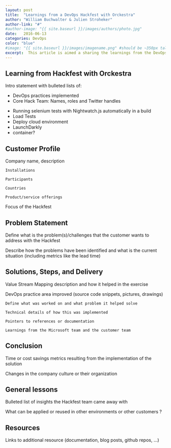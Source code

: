 ```yaml
---
layout: post
title:  "Learnings from a DevOps Hackfest with Orckestra"
author: "William Buchwalter & Julien Stroheker"
author-link: "#"
#author-image: "{{ site.baseurl }}/images/authors/photo.jpg"
date:   2016-06-13
categories: DevOps
color: "blue"
#image: "{{ site.baseurl }}/images/imagename.png" #should be ~350px tall
excerpt:  This article is aimed a sharing the learnings from the DevOps Hackfest with Orckestra.
---
```


## Learning from Hackfest with Orckestra ##

Intro statement with bulleted lists of:

- DevOps practices implemented 
- Core Hack Team: Names, roles and Twitter handles

* Running selenium tests with Nightwatch.js automatically in a build
* Load Tests
* Deploy cloud environment
* LaunchDarkly
* container?

 
## Customer Profile ##
Company name, description

	Installations

	Participants

	Countries

	Product/service offerings

Focus of the Hackfest

 
## Problem Statement ##


Define what is the problem(s)/challenges that the customer wants to address with the Hackfest

Describe how the problems have been identified and what is the current situation (including metrics like the lead time) 
 
## Solutions, Steps, and Delivery ##


Value Stream Mapping description and how it helped in the exercise


DevOps practice area improved (source code snippets, pictures, drawings)

	Define what was worked on and what problem it helped solve

	Technical details of how this was implemented
	
	Pointers to references or documentation 
	
	Learnings from the Microsoft team and the customer team
 
## Conclusion ##

Time or cost savings metrics resulting from the implementation of the solution

Changes in the company culture or their organization



## General lessons ##
Bulleted list of insights the Hackfest team came away with

What can be applied or reused in other environments or other customers ?

## Resources ##
Links to additional resource (documentation, blog posts, github repos, ...)
